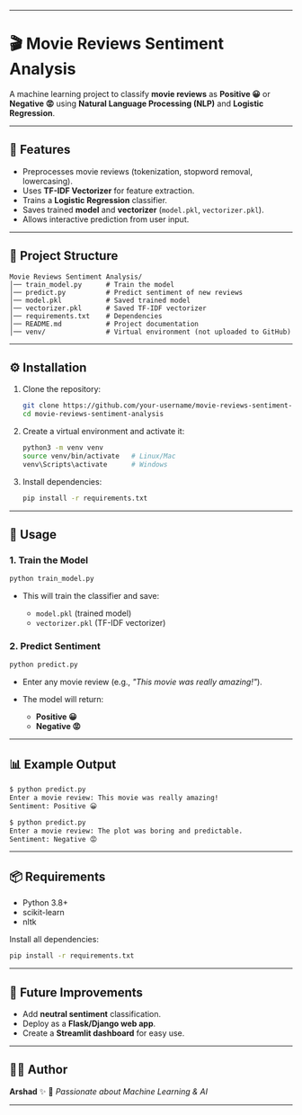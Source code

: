 

---

# 🎬 Movie Reviews Sentiment Analysis

A machine learning project to classify **movie reviews** as **Positive 😀** or **Negative 😡** using **Natural Language Processing (NLP)** and **Logistic Regression**.

---

## 📌 Features

* Preprocesses movie reviews (tokenization, stopword removal, lowercasing).
* Uses **TF-IDF Vectorizer** for feature extraction.
* Trains a **Logistic Regression** classifier.
* Saves trained **model** and **vectorizer** (`model.pkl`, `vectorizer.pkl`).
* Allows interactive prediction from user input.

---

## 📂 Project Structure

```
Movie Reviews Sentiment Analysis/
│── train_model.py      # Train the model
│── predict.py          # Predict sentiment of new reviews
│── model.pkl           # Saved trained model
│── vectorizer.pkl      # Saved TF-IDF vectorizer
│── requirements.txt    # Dependencies
│── README.md           # Project documentation
│── venv/               # Virtual environment (not uploaded to GitHub)
```

---

## ⚙️ Installation

1. Clone the repository:

   ```bash
   git clone https://github.com/your-username/movie-reviews-sentiment-analysis.git
   cd movie-reviews-sentiment-analysis
   ```

2. Create a virtual environment and activate it:

   ```bash
   python3 -m venv venv
   source venv/bin/activate   # Linux/Mac
   venv\Scripts\activate      # Windows
   ```

3. Install dependencies:

   ```bash
   pip install -r requirements.txt
   ```

---

## 🚀 Usage

### 1. Train the Model

```bash
python train_model.py
```

* This will train the classifier and save:

  * `model.pkl` (trained model)
  * `vectorizer.pkl` (TF-IDF vectorizer)

### 2. Predict Sentiment

```bash
python predict.py
```

* Enter any movie review (e.g., *"This movie was really amazing!"*).
* The model will return:

  * **Positive 😀**
  * **Negative 😡**

---

## 📊 Example Output

```bash
$ python predict.py
Enter a movie review: This movie was really amazing!
Sentiment: Positive 😀
```

```bash
$ python predict.py
Enter a movie review: The plot was boring and predictable.
Sentiment: Negative 😡
```

---

## 📦 Requirements

* Python 3.8+
* scikit-learn
* nltk

Install all dependencies:

```bash
pip install -r requirements.txt
```

---

## 🔮 Future Improvements

* Add **neutral sentiment** classification.
* Deploy as a **Flask/Django web app**.
* Create a **Streamlit dashboard** for easy use.

---

## 👨‍💻 Author

**Arshad** ✨
📌 *Passionate about Machine Learning & AI*

---
